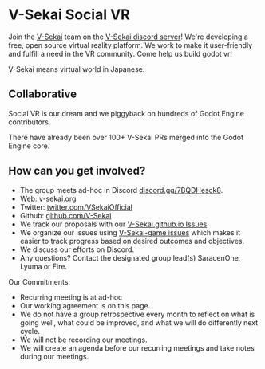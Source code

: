 # V-Sekai Social VR

Join the [V-Sekai](https://v-sekai.org) team on the [V-Sekai discord server](https://discord.gg/7BQDHesck8)! We're developing a free, open source virtual reality platform. We work to make it user-friendly and fulfill a need in the VR community. Come help us build godot vr!

V-Sekai means virtual world in Japanese.

## Collaborative

Social VR is our dream and we piggyback on hundreds of Godot Engine contributors.

There have already been over 100+ V-Sekai PRs merged into the Godot Engine core.

## How can you get involved?

- The group meets ad-hoc in Discord [discord.gg/7BQDHesck8](https://discord.gg/7BQDHesck8).
- Web: [v-sekai.org](https://v-sekai.org)
- Twitter: [twitter.com/VSekaiOfficial](https://twitter.com/VSekaiOfficial)
- Github: [github.com/V-Sekai](https://github.com/V-Sekai)
- We track our proposals with our [V-Sekai.github.io Issues](https://github.com/V-Sekai/V-Sekai.github.io/issues)
- We organize our issues using [V-Sekai-game issues](https://github.com/V-Sekai/v-sekai-game/issues) which makes it easier to track progress based on desired outcomes and objectives.
- We discuss our efforts on Discord.
- Any questions? Contact the designated group lead(s) SaracenOne, Lyuma or Fire.

Our Commitments:

- Recurring meeting is at ad-hoc
- Our working agreement is on this page.
- We do not have a group retrospective every month to reflect on what is going well, what could be improved, and what we will do differently next cycle.
- We will not be recording our meetings.
- We will create an agenda before our recurring meetings and take notes during our meetings.
